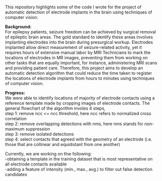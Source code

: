 This repository highlights some of the code I wrote for the project of automatic detection of electrode implants in the brain using techniques of computer vision. 

**Background:**\
For epilepsy patients, seizure freedom can be achieved by surgical removal of epileptic brain areas. The gold standard to identify these areas involves implanting electrodes into the brain during presurgical workup. Electrodes implanted allow direct measurement of seizure-related activity, yet it requires hours of extensive manual labor by MRI Technicians to mark the locations of electrodes in MR images, preventing them from working on other tasks that are equally important, for instance, administering MRI scans and providing patient care. Therefore, this project aims to develop an automatic detection algorithm that could reduce the time taken to register the locations of electrode implants from hours to minutes using techniques of computer vision.


**Progress:**\
We were able to identify locations of majority of electrode contacts using a reference template made by cropping 
images of electrode contacts. The general flowchart of the algorithm involes 4 steps, <br/>
step 1: remove ncc <= ncc threshold, here ncc refers to normalized cross correlation <br />
step 2: remove overlapping detections with nms, here nms stands for non-maximum suppression <br />
step 3: remove isolated detections <br />
step 4: select contacts that agreed with the geometry of an electrode (i.e. those that are collinear and equidistant from one another) <br />

Currently, we are working on thw following: <br />
-obtaining a template in the training dataset that is most representative on all electrode contacts available <br />
-adding a feature of intensity (min., max., avg.) to filter out false detection candidates <br />

